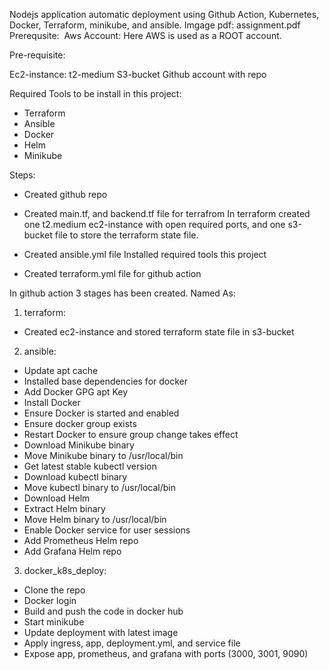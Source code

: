 Nodejs application automatic deployment using Github Action, Kubernetes, Docker, Terraform, minikube, and ansible.
Imgage pdf: assignment.pdf
Prerequsite: 
Aws Account: Here AWS is used as a ROOT account.

Pre-requisite:

Ec2-instance: t2-medium
S3-bucket
Github account with repo

Required Tools to be install in this project:

- Terraform
- Ansible
- Docker
- Helm
- Minikube

Steps: 
- Created github repo
  
- Created main.tf, and backend.tf file for terrafrom
  In terraform created one t2.medium ec2-instance with open required ports, and one s3-bucket file to store the terraform state file.

- Created ansible.yml file
  Installed required tools this project

- Created terraform.yml file for github action

In github action 3 stages has been created.
Named As:

1. terraform:
- Created ec2-instance and stored terraform state file in s3-bucket

2. ansible:
- Update apt cache
- Installed base dependencies for docker
- Add Docker GPG apt Key
- Install Docker
- Ensure Docker is started and enabled
- Ensure docker group exists
- Restart Docker to ensure group change takes effect
- Download Minikube binary
- Move Minikube binary to /usr/local/bin
- Get latest stable kubectl version
- Download kubectl binary
- Move kubectl binary to /usr/local/bin
- Download Helm
- Extract Helm binary
- Move Helm binary to /usr/local/bin
- Enable Docker service for user sessions
- Add Prometheus Helm repo
- Add Grafana Helm repo

3. docker_k8s_deploy: 
- Clone the repo
- Docker login
- Build and push the code in docker hub
- Start minikube
- Update deployment with latest image
- Apply ingress, app, deployment.yml, and service file
- Expose app, prometheus, and grafana with ports (3000, 3001, 9090)
